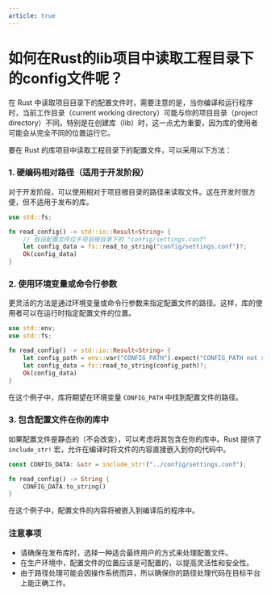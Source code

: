 ```yaml
---
article: true
---
```


# 如何在Rust的lib项目中读取工程目录下的config文件呢？

在 Rust 中读取项目目录下的配置文件时，需要注意的是，当你编译和运行程序时，当前工作目录（current working directory）可能与你的项目目录（project directory）不同。特别是在创建库（lib）时，这一点尤为重要，因为库的使用者可能会从完全不同的位置运行它。

要在 Rust 的库项目中读取工程目录下的配置文件，可以采用以下方法：

### 1. 硬编码相对路径（适用于开发阶段）
对于开发阶段，可以使用相对于项目根目录的路径来读取文件。这在开发时很方便，但不适用于发布的库。

```rust
use std::fs;

fn read_config() -> std::io::Result<String> {
    // 假设配置文件位于项目根目录下的 "config/settings.conf"
    let config_data = fs::read_to_string("config/settings.conf")?;
    Ok(config_data)
}
```

### 2. 使用环境变量或命令行参数
更灵活的方法是通过环境变量或命令行参数来指定配置文件的路径。这样，库的使用者可以在运行时指定配置文件的位置。

```rust
use std::env;
use std::fs;

fn read_config() -> std::io::Result<String> {
    let config_path = env::var("CONFIG_PATH").expect("CONFIG_PATH not set");
    let config_data = fs::read_to_string(config_path)?;
    Ok(config_data)
}
```

在这个例子中，库将期望在环境变量 `CONFIG_PATH` 中找到配置文件的路径。

### 3. 包含配置文件在你的库中
如果配置文件是静态的（不会改变），可以考虑将其包含在你的库中。Rust 提供了 `include_str!` 宏，允许在编译时将文件的内容直接嵌入到你的代码中。

```rust
const CONFIG_DATA: &str = include_str!("../config/settings.conf");

fn read_config() -> String {
    CONFIG_DATA.to_string()
}
```

在这个例子中，配置文件的内容将被嵌入到编译后的程序中。

### 注意事项
- 请确保在发布库时，选择一种适合最终用户的方式来处理配置文件。
- 在生产环境中，配置文件的位置应该是可配置的，以提高灵活性和安全性。
- 由于路径处理可能会因操作系统而异，所以确保你的路径处理代码在目标平台上能正确工作。